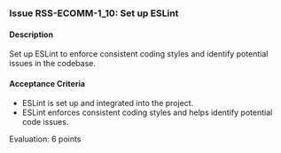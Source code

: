 ### Issue RSS-ECOMM-1_10: Set up ESLint

#### Description
Set up ESLint to enforce consistent coding styles and identify potential issues in the codebase.

#### Acceptance Criteria
- ESLint is set up and integrated into the project.
- ESLint enforces consistent coding styles and helps identify potential code issues.

Evaluation: 6 points